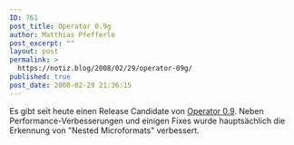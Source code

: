 ```yaml
---
ID: 761
post_title: Operator 0.9g
author: Matthias Pfefferle
post_excerpt: ""
layout: post
permalink: >
  https://notiz.blog/2008/02/29/operator-09g/
published: true
post_date: 2008-02-29 21:36:15
---
```

<!-- wp:paragraph -->
<p>Es gibt seit heute einen Release Candidate von <a href="http://www.kaply.com/weblog/2008/02/29/operator-09g-release-candidate-available/">Operator 0.9</a>. Neben Performance-Verbesserungen und einigen Fixes wurde hauptsächlich die Erkennung von "Nested Microformats" verbessert.</p>
<!-- /wp:paragraph -->
